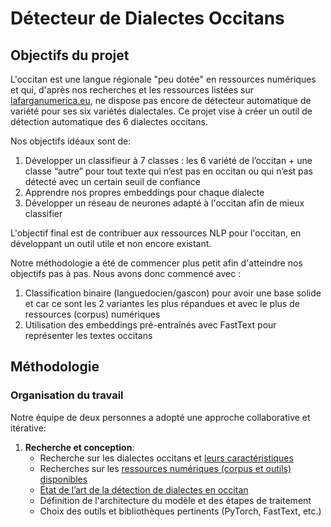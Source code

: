 # Détecteur de Dialectes Occitans

## Objectifs du projet

L'occitan est une langue régionale "peu dotée" en ressources numériques et qui, d'après nos recherches et les ressources listées sur [lafarganumerica.eu](https://lafarganumerica.eu/etat-des-lieux/les-grands-domaines/215-detection-de-langue-et-de-variete), ne dispose pas encore de détecteur automatique de variété pour ses six variétés dialectales. Ce projet vise à créer un outil de détection automatique des 6 dialectes occitans.


Nos objectifs idéaux sont de:
1. Développer un classifieur à 7 classes : les 6 variété de l’occitan + une classe “autre” pour tout texte qui n’est pas en occitan ou qui n’est pas détecté avec un certain seuil de confiance
2. Apprendre nos propres embeddings pour chaque dialecte
3. Développer un réseau de neurones adapté à l'occitan afin de mieux classifier 


L'objectif final est de contribuer aux ressources NLP pour l'occitan, en développant un outil utile et non encore existant.


Notre méthodologie a été de commencer plus petit afin d'atteindre nos objectifs pas à pas.
Nous avons donc commencé avec :
1. Classification binaire (languedocien/gascon) pour avoir une base solide et car ce sont les 2 variantes les plus répandues et avec le plus de ressources (corpus) numériques
2. Utilisation des embeddings pré-entraînés avec FastText pour représenter les textes occitans


## Méthodologie

### Organisation du travail

Notre équipe de deux personnes a adopté une approche collaborative et itérative:

1. **Recherche et conception**:
   - Recherche sur les dialectes occitans et [leurs caractéristiques](https://webetab.ac-bordeaux.fr/Primaire/64/oloron/themes/file/occitan/Cartes/carte_variantes_c.pdf)
   - Recherches sur les [ressources numériques (corpus et outils) disponibles](https://lafarganumerica.eu/a-disposition/inventaire-des-ressources-numeriques)
   - [État de l’art de la détection de dialectes en occitan](https://www.academia.edu/28154017/Reconnaissance_automatique_des_dialectes_occitans_%C3%A0_l%C3%A9crit)
   - Définition de l'architecture du modèle et des étapes de traitement
   - Choix des outils et bibliothèques pertinents (PyTorch, FastText, etc.)